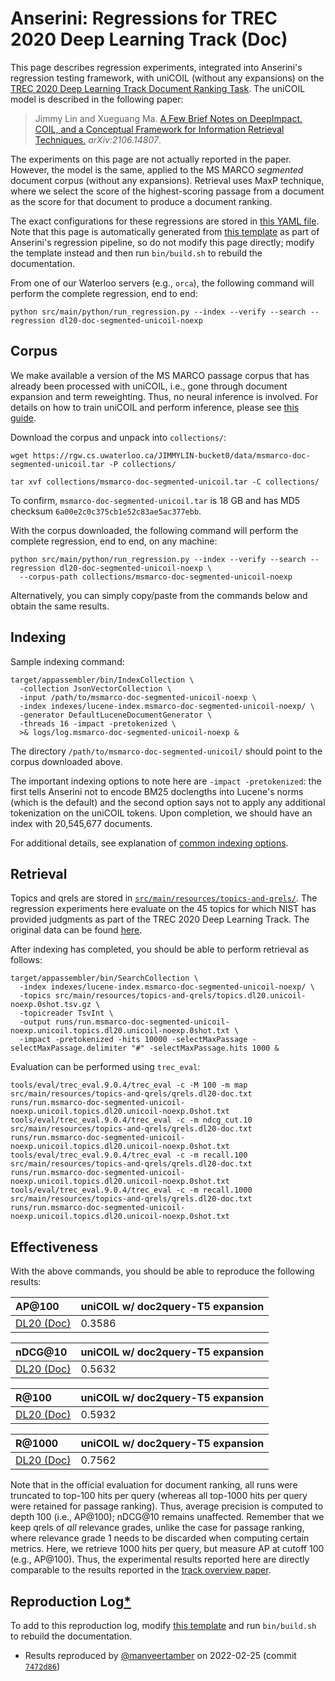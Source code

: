 # Anserini: Regressions for TREC 2020 Deep Learning Track (Doc)

This page describes regression experiments, integrated into Anserini's regression testing framework, with uniCOIL (without any expansions) on the [TREC 2020 Deep Learning Track Document Ranking Task](https://trec.nist.gov/data/deep2020.html).
The uniCOIL model is described in the following paper:

> Jimmy Lin and Xueguang Ma. [A Few Brief Notes on DeepImpact, COIL, and a Conceptual Framework for Information Retrieval Techniques.](https://arxiv.org/abs/2106.14807) _arXiv:2106.14807_.

The experiments on this page are not actually reported in the paper.
However, the model is the same, applied to the MS MARCO _segmented_ document corpus (without any expansions).
Retrieval uses MaxP technique, where we select the score of the highest-scoring passage from a document as the score for that document to produce a document ranking.

The exact configurations for these regressions are stored in [this YAML file](../src/main/resources/regression/dl20-doc-segmented-unicoil-noexp.yaml).
Note that this page is automatically generated from [this template](../src/main/resources/docgen/templates/dl20-doc-segmented-unicoil-noexp.template) as part of Anserini's regression pipeline, so do not modify this page directly; modify the template instead and then run `bin/build.sh` to rebuild the documentation.

From one of our Waterloo servers (e.g., `orca`), the following command will perform the complete regression, end to end:

```
python src/main/python/run_regression.py --index --verify --search --regression dl20-doc-segmented-unicoil-noexp
```

## Corpus

We make available a version of the MS MARCO passage corpus that has already been processed with uniCOIL, i.e., gone through document expansion and term reweighting.
Thus, no neural inference is involved.
For details on how to train uniCOIL and perform inference, please see [this guide](https://github.com/luyug/COIL/tree/main/uniCOIL).

Download the corpus and unpack into `collections/`:

```
wget https://rgw.cs.uwaterloo.ca/JIMMYLIN-bucket0/data/msmarco-doc-segmented-unicoil.tar -P collections/

tar xvf collections/msmarco-doc-segmented-unicoil.tar -C collections/
```

To confirm, `msmarco-doc-segmented-unicoil.tar` is 18 GB and has MD5 checksum `6a00e2c0c375cb1e52c83ae5ac377ebb`.

With the corpus downloaded, the following command will perform the complete regression, end to end, on any machine:

```
python src/main/python/run_regression.py --index --verify --search --regression dl20-doc-segmented-unicoil-noexp \
  --corpus-path collections/msmarco-doc-segmented-unicoil-noexp
```

Alternatively, you can simply copy/paste from the commands below and obtain the same results.

## Indexing

Sample indexing command:

```
target/appassembler/bin/IndexCollection \
  -collection JsonVectorCollection \
  -input /path/to/msmarco-doc-segmented-unicoil-noexp \
  -index indexes/lucene-index.msmarco-doc-segmented-unicoil-noexp/ \
  -generator DefaultLuceneDocumentGenerator \
  -threads 16 -impact -pretokenized \
  >& logs/log.msmarco-doc-segmented-unicoil-noexp &
```

The directory `/path/to/msmarco-doc-segmented-unicoil/` should point to the corpus downloaded above.

The important indexing options to note here are `-impact -pretokenized`: the first tells Anserini not to encode BM25 doclengths into Lucene's norms (which is the default) and the second option says not to apply any additional tokenization on the uniCOIL tokens.
Upon completion, we should have an index with 20,545,677 documents.

For additional details, see explanation of [common indexing options](common-indexing-options.md).

## Retrieval

Topics and qrels are stored in [`src/main/resources/topics-and-qrels/`](../src/main/resources/topics-and-qrels/).
The regression experiments here evaluate on the 45 topics for which NIST has provided judgments as part of the TREC 2020 Deep Learning Track.
The original data can be found [here](https://trec.nist.gov/data/deep2020.html).

After indexing has completed, you should be able to perform retrieval as follows:

```
target/appassembler/bin/SearchCollection \
  -index indexes/lucene-index.msmarco-doc-segmented-unicoil-noexp/ \
  -topics src/main/resources/topics-and-qrels/topics.dl20.unicoil-noexp.0shot.tsv.gz \
  -topicreader TsvInt \
  -output runs/run.msmarco-doc-segmented-unicoil-noexp.unicoil.topics.dl20.unicoil-noexp.0shot.txt \
  -impact -pretokenized -hits 10000 -selectMaxPassage -selectMaxPassage.delimiter "#" -selectMaxPassage.hits 1000 &
```

Evaluation can be performed using `trec_eval`:

```
tools/eval/trec_eval.9.0.4/trec_eval -c -M 100 -m map src/main/resources/topics-and-qrels/qrels.dl20-doc.txt runs/run.msmarco-doc-segmented-unicoil-noexp.unicoil.topics.dl20.unicoil-noexp.0shot.txt
tools/eval/trec_eval.9.0.4/trec_eval -c -m ndcg_cut.10 src/main/resources/topics-and-qrels/qrels.dl20-doc.txt runs/run.msmarco-doc-segmented-unicoil-noexp.unicoil.topics.dl20.unicoil-noexp.0shot.txt
tools/eval/trec_eval.9.0.4/trec_eval -c -m recall.100 src/main/resources/topics-and-qrels/qrels.dl20-doc.txt runs/run.msmarco-doc-segmented-unicoil-noexp.unicoil.topics.dl20.unicoil-noexp.0shot.txt
tools/eval/trec_eval.9.0.4/trec_eval -c -m recall.1000 src/main/resources/topics-and-qrels/qrels.dl20-doc.txt runs/run.msmarco-doc-segmented-unicoil-noexp.unicoil.topics.dl20.unicoil-noexp.0shot.txt
```

## Effectiveness

With the above commands, you should be able to reproduce the following results:

| AP@100                                                                                                       | uniCOIL w/ doc2query-T5 expansion|
|:-------------------------------------------------------------------------------------------------------------|-----------|
| [DL20 (Doc)](https://trec.nist.gov/data/deep2020.html)                                                       | 0.3586    |


| nDCG@10                                                                                                      | uniCOIL w/ doc2query-T5 expansion|
|:-------------------------------------------------------------------------------------------------------------|-----------|
| [DL20 (Doc)](https://trec.nist.gov/data/deep2020.html)                                                       | 0.5632    |


| R@100                                                                                                        | uniCOIL w/ doc2query-T5 expansion|
|:-------------------------------------------------------------------------------------------------------------|-----------|
| [DL20 (Doc)](https://trec.nist.gov/data/deep2020.html)                                                       | 0.5932    |


| R@1000                                                                                                       | uniCOIL w/ doc2query-T5 expansion|
|:-------------------------------------------------------------------------------------------------------------|-----------|
| [DL20 (Doc)](https://trec.nist.gov/data/deep2020.html)                                                       | 0.7562    |

Note that in the official evaluation for document ranking, all runs were truncated to top-100 hits per query (whereas all top-1000 hits per query were retained for passage ranking).
Thus, average precision is computed to depth 100 (i.e., AP@100); nDCG@10 remains unaffected.
Remember that we keep qrels of _all_ relevance grades, unlike the case for passage ranking, where relevance grade 1 needs to be discarded when computing certain metrics.
Here, we retrieve 1000 hits per query, but measure AP at cutoff 100 (e.g., AP@100).
Thus, the experimental results reported here are directly comparable to the results reported in the [track overview paper](https://arxiv.org/abs/2102.07662).

## Reproduction Log[*](reproducibility.md)

To add to this reproduction log, modify [this template](../src/main/resources/docgen/templates/dl20-doc-segmented-unicoil-noexp.template) and run `bin/build.sh` to rebuild the documentation.

+ Results reproduced by [@manveertamber](https://github.com/manveertamber) on 2022-02-25 (commit [`7472d86`](https://github.com/castorini/anserini/commit/7472d862c7311bc8bbd30655c940d6396e27c223))

